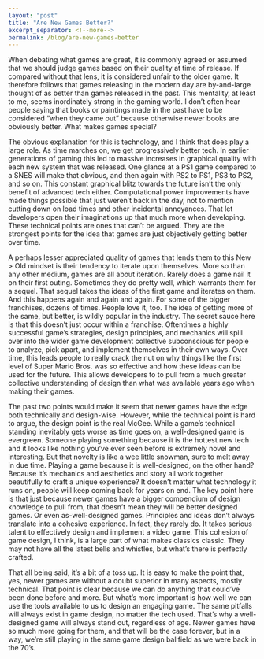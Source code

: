 ```yaml
---
layout: "post"
title: "Are New Games Better?"
excerpt_separator: <!--more-->
permalink: /blog/are-new-games-better
---
```

<section id="projects">
<div class="user-details">
<p align="left">
When debating what games are great, it is commonly agreed or assumed that we should judge games based on their quality at time of release. If compared without that lens, it is considered unfair to the older game. It therefore follows that games releasing in the modern day are by-and-large thought of as better than games released in the past. This mentality, at least to me, seems inordinately strong in the gaming world. I don’t often hear people saying that books or paintings made in the past have to be considered “when they came out” because otherwise newer books are obviously better. What makes games special?
<!--more-->
</p>
<p align="left">
The obvious explanation for this is technology, and I think that does play a large role. As time marches on, we get progressively better tech. In earlier generations of gaming this led to massive increases in graphical quality with each new system that was released. One glance at a PS1 game compared to a SNES will make that obvious, and then again with PS2 to PS1, PS3 to PS2, and so on. This constant graphical blitz towards the future isn’t the only benefit of advanced tech either. Computational power improvements have made things possible that just weren’t back in the day, not to mention cutting down on load times and other incidental annoyances. That let developers open their imaginations up that much more when developing. These technical points are ones that can’t be argued. They are the strongest points for the idea that games are just objectively getting better over time.
</p>
<p align="left">
A perhaps lesser appreciated quality of games that lends them to this New > Old mindset is their tendency to iterate upon themselves. More so than any other medium, games are all about iteration. Rarely does a game nail it on their first outing. Sometimes they do pretty well, which warrants them for a sequel. That sequel takes the ideas of the first game and iterates on them. And this happens again and again and again. For some of the bigger franchises, dozens of times. People love it, too. The idea of getting more of the same, but better, is wildly popular in the industry. The secret sauce here is that this doesn’t just occur within a franchise. Oftentimes a highly successful game’s strategies, design principles, and mechanics will spill over into the wider game development collective subconscious for people to analyze, pick apart, and implement themselves in their own ways. Over time, this leads people to really crack the nut on why things like the first level of Super Mario Bros. was so effective and how these ideas can be used for the future. This allows developers to to pull from a much greater collective understanding of design than what was available years ago when making their games.
</p>
<p align="left">
The past two points would make it seem that newer games have the edge both technically and design-wise. However, while the technical point is hard to argue, the design point is the real McGee. While a game’s technical standing inevitably gets worse as time goes on, a well-designed game is evergreen. Someone playing something because it is the hottest new tech and it looks like nothing you’ve ever seen before is extremely novel and interesting. But that novelty is like a wee little snowman, sure to melt away in due time. Playing a game because it is well-designed, on the other hand? Because it’s mechanics and aesthetics and story all work together beautifully to craft a unique experience? It doesn’t matter what technology it runs on, people will keep coming back for years on end. The key point here is that just because newer games have a bigger compendium of design knowledge to pull from, that doesn’t mean they will be better designed games. Or even as-well-designed games. Principles and ideas don’t always translate into a cohesive experience. In fact, they rarely do. It takes serious talent to effectively design and implement a video game. This cohesion of game design, I think, is a large part of what makes classics classic. They may not have all the latest bells and whistles, but what’s there is perfectly crafted.
</p>
<p align="left">
That all being said, it’s a bit of a toss up. It is easy to make the point that, yes, newer games are without a doubt superior in many aspects, mostly technical. That point is clear because we can do anything that could’ve been done before and more. But what’s more important is how well we can use the tools available to us to design an engaging game. The same pitfalls will always exist in game design, no matter the tech used. That’s why a well-designed game will always stand out, regardless of age. Newer games have so much more going for them, and that will be the case forever, but in a way, we’re still playing in the same game design ballfield as we were back in the 70’s.
